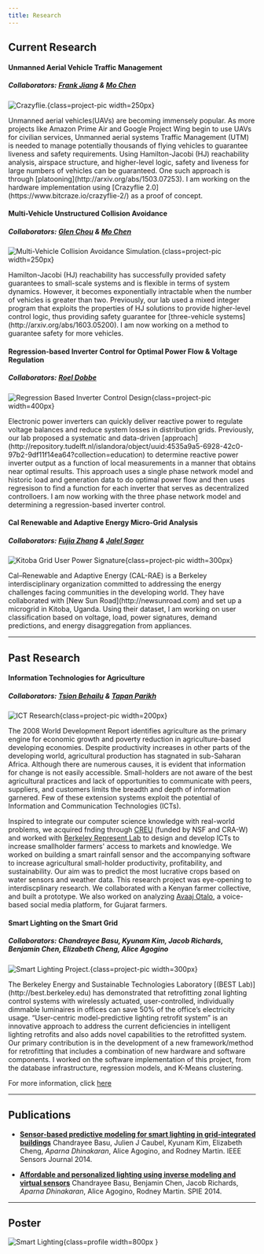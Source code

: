```yaml
---
title: Research
---
```


Current Research
----------------


#### Unmanned Aerial Vehicle Traffic Management
##### Collaborators: [Frank Jiang](http://fjiang.net) & [Mo Chen](https://people.eecs.berkeley.edu/~mochen72/index.html)
![](img/crazyflie.jpg "Crazyflie."){class=project-pic width=250px}


<div class=researchtext>
Unmanned aerial vehicles(UAVs) are becoming immensely popular. As more projects like Amazon Prime Air and Google Project Wing begin to use UAVs for civilian services, Unmanned aerial systems Traffic Management (UTM) is needed to manage potentially thousands of flying vehicles to guarantee liveness and safety requirements. Using Hamilton-Jacobi (HJ) reachability analysis, airspace structure, and higher-level logic, safety and liveness for large numbers of vehicles can be guaranteed. One such approach is through [platooning](http://arxiv.org/abs/1503.07253). I am working on the hardware implementation using [Crazyflie 2.0](https://www.bitcraze.io/crazyflie-2/) as a proof of concept.
</div>



#### Multi-Vehicle Unstructured Collision Avoidance
##### Collaborators: [Glen Chou](https://www.linkedin.com/in/glen-chou-457292116) & [Mo Chen](https://people.eecs.berkeley.edu/~mochen72/index.html)
![](img/mvca_pic.jpg "Multi-Vehicle Collision Avoidance Simulation."){class=project-pic width=250px}


<div class="research_text">
Hamilton-Jacobi (HJ) reachability has successfully provided safety guarantees to small-scale systems and is flexible in terms of system dynamics. However, it becomes exponentially intractable when the number of vehicles is greater than two. Previously, our lab used a mixed integer program that exploits the properties of HJ solutions to provide higher-level control logic, thus providing safety guarantee for [three-vehicle systems](http://arxiv.org/abs/1603.05200). I am now working on a method to guarantee safety for more vehicles.
</div>


#### Regression-based Inverter Control for Optimal Power Flow & Voltage Regulation
##### Collaborators: [Roel Dobbe](https://www.linkedin.com/in/glen-chou-457292116)
![](img/regression.png "Regression Based Inverter Control Design"){class=project-pic width=400px}

<div class="research_text">
Electronic power inverters can quickly deliver reactive power to regulate voltage balances and reduce system losses in distribution grids. Previously, our lab proposed a systematic and data-driven [approach](http://repository.tudelft.nl/islandora/object/uuid:4535a9a5-6928-42c0-97b2-9df11f14ea64?collection=education) to determine reactive power inverter output as a function of local measurements in a manner that obtains near optimal results. This approach uses a single phase network model and historic load and generation data to do optimal power flow and then uses regresison to find a function for each inverter that serves as decentralized controlloers. I am now working with the three phase network model and determining a regression-based inverter control.
</div>

#### Cal Renewable and Adaptive Energy Micro-Grid Analysis
##### Collaborators: [Fujia Zhang](https://www.linkedin.com/in/fujia-zhang-b8733b95) & [Jalel Sager](http://newsunroad.com/#people)
![](img/calrae.png "Kitoba Grid User Power Signature"){class=project-pic width=300px}

<div class="research_text">
Cal–Renewable and Adaptive Energy (CAL-RAE) is a Berkeley interdisciplinary organization committed to addressing the energy challenges facing communities in the developing world. They have collaborated with [New Sun Road](http://newsunroad.com) and set up a microgrid in Kitoba, Uganda. Using their dataset, I am working on user classification based on voltage, load, power  signatures, demand predictions, and energy disaggregation from appliances.
</div>

------

Past Research
------------

#### Information Technologies for Agriculture
##### Collaborators: [Tsion Behailu](http://www.tsionbehailu.me) & [Tapan Parikh](http://tap2k.org)
![](img/ict.png "ICT Research"){class=project-pic width=200px}

<div class="research_text">
The 2008 World Development Report identifies agriculture as the primary engine for economic growth and poverty reduction in agriculture-based developing economies. Despite productivity increases in other parts of the developing world, agricultural production has stagnated in sub-Saharan Africa. Although there are numerous causes, it is evident that information for change is not easily accessible. Small-holders are not aware of the best agricultural practices and lack of opportunities to communicate with peers, suppliers, and customers limits the breadth and depth of information garnered. Few of these extension systems exploit the potential of Information and Communication Technologies (ICTs).

Inspired to integrate our computer science knowledge with real-world problems, we acquired fnding through [CREU](http://cra.org/cra-w/creu/) (funded by NSF and CRA-W) and worked with [Berkeley Represent Lab](http://represent.org) to design and develop ICTs to increase smallholder farmers' access to markets and knowledge. We worked on building a smart rainfall sensor and the accompanying software to increase agricultural small-holder productivity, profitability, and sustainability. Our aim was to predict the most lucrative crops based on water sensors and weather data. This research project was eye-opening to interdiscplinary research. We collaborated with a Kenyan farmer collective, and built a prototype. We also worked on analyzing [Avaaj Otalo](http://hci.stanford.edu/research/voice4all/), a voice-based social media platform, for Gujarat farmers.
</div>

#### Smart Lighting on the Smart Grid
##### Collaborators: Chandrayee Basu, Kyunam Kim, Jacob Richards, Benjamin Chen, Elizabeth Cheng, Alice Agogino
![](img/best.png "Smart Lighting Project."){class=project-pic width=300px}

<div class="research_text">
The Berkeley Energy and Sustainable Technologies Laboratory [(BEST Lab)](http://best.berkeley.edu) has demonstrated that retrofitting zonal lighting control systems with wirelessly actuated, user-controlled, individually dimmable luminaires in offices can save 50% of the office’s electricity usage. “User-centric model-predictive lighting retrofit system” is an innovative approach to address the current deficiencies in intelligent lighting retrofits and also adds novel capabilities to the retrofitted system. Our primary contribution is in the development of a new framework/method for retrofitting that includes a combination of new hardware and software components. I worked on the software implementation of this project, from the database infrastructure, regression models, and K-Means clustering.
</div>

For more information, click [here](http://best.berkeley.edu/2013/07/19/375/)

------

Publications
------------

* [**Sensor-based predictive modeling for smart lighting in grid-integrated buildings**](http://ieeexplore.ieee.org/document/6883131/)
    Chandrayee Basu, Julien J Caubel, Kyunam Kim, Elizabeth Cheng, *Aparna Dhinakaran*, Alice Agogino, and Rodney Martin. IEEE Sensors Journal 2014.

* [**Affordable and personalized lighting using inverse modeling and virtual sensors**](http://spie.org/Publications/Proceedings/Paper/10.1117/12.2048681)
    Chandrayee Basu, Benjamin Chen, Jacob Richards, *Aparna Dhinakaran*, Alice Agogino, Rodney Martin. SPIE 2014.


------

Poster
------------


![](img/Smart_Lighting_Final.jpg "Smart Lighting"){class=profile width=800px }

